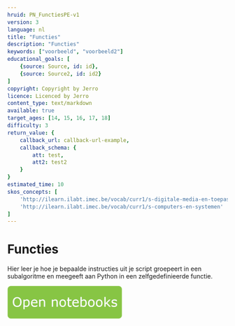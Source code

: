 ```yaml
---
hruid: PN_FunctiesPE-v1
version: 3
language: nl
title: "Functies"
description: "Functies"
keywords: ["voorbeeld", "voorbeeld2"]
educational_goals: [
    {source: Source, id: id}, 
    {source: Source2, id: id2}
]
copyright: Copyright by Jerro
licence: Licenced by Jerro
content_type: text/markdown
available: true
target_ages: [14, 15, 16, 17, 18]
difficulty: 3
return_value: {
    callback_url: callback-url-example,
    callback_schema: {
        att: test,
        att2: test2
    }
}
estimated_time: 10
skos_concepts: [
    'http://ilearn.ilabt.imec.be/vocab/curr1/s-digitale-media-en-toepassingen', 
    'http://ilearn.ilabt.imec.be/vocab/curr1/s-computers-en-systemen'
]
---
```

# Functies
Hier leer je hoe je bepaalde instructies uit je script groepeert in een subalgoritme en meegeeft aan Python in een zelfgedefinieerde functie.

[![](embed/Knop.png "Knop")](https://kiks.ilabt.imec.be/jupyterhub/?id=1006 "Notebooks Functie")
